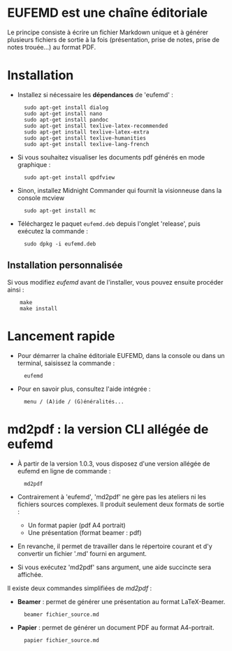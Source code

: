 # EUFEMD est une chaîne éditoriale

Le principe consiste à écrire un fichier Markdown unique et à générer 
plusieurs fichiers de sortie à la fois (présentation, prise de notes, 
prise de notes trouée...) au format PDF.


# Installation

+ Installez si nécessaire les **dépendances** de 'eufemd' :

		sudo apt-get install dialog
		sudo apt-get install nano
		sudo apt-get install pandoc
		sudo apt-get install texlive-latex-recommended 
		sudo apt-get install texlive-latex-extra
		sudo apt-get install texlive-humanities
		sudo apt-get install texlive-lang-french

+ Si vous souhaitez visualiser les documents pdf générés en mode graphique :

		sudo apt-get install qpdfview

+ Sinon, installez Midnight Commander qui fournit la visionneuse dans la 
console mcview 		

		sudo apt-get install mc 

+ Téléchargez le paquet `eufemd.deb` depuis l'onglet 'release', puis exécutez la commande :

		sudo dpkg -i eufemd.deb

## Installation personnalisée

Si vous modifiez *eufemd* avant de l'installer, vous pouvez ensuite procéder ainsi :

		make
		make install
		
# Lancement rapide

+ Pour démarrer la chaîne éditoriale EUFEMD, dans la console ou dans 
un terminal, saisissez la commande :

		eufemd

+ Pour en savoir plus, consultez l'aide intégrée : 

		menu / (A)ide / (G)énéralités... 

# md2pdf : la version CLI allégée de eufemd 

+ À partir de la version 1.0.3, vous disposez d'une version allégée de eufemd en ligne de commande :

		md2pdf

+ Contrairement à 'eufemd', 'md2pdf' ne gère pas les ateliers ni les fichiers sources complexes. Il produit seulement deux formats de sortie :

   + Un format papier (pdf A4 portrait)
   + Une présentation (format beamer : pdf)

+ En revanche, il permet de travailler dans le répertoire courant et d'y convertir un fichier '.md' fourni en argument.

+ Si vous exécutez 'md2pdf' sans argument, une aide succincte sera affichée.

Il existe deux commandes simplifiées de *md2pdf* :

+ **Beamer** : permet de générer une présentation au format LaTeX-Beamer.

		beamer fichier_source.md
		
+ **Papier** : permet de générer un document PDF au format A4-portrait.

		papier fichier_source.md
		
